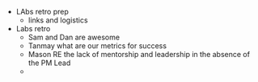 - LAbs retro prep
	- links and logistics
- Labs retro
	- Sam and Dan are awesome
	- Tanmay what are our metrics for success
	- Mason RE the lack of mentorship and leadership in the absence of the PM Lead
	-